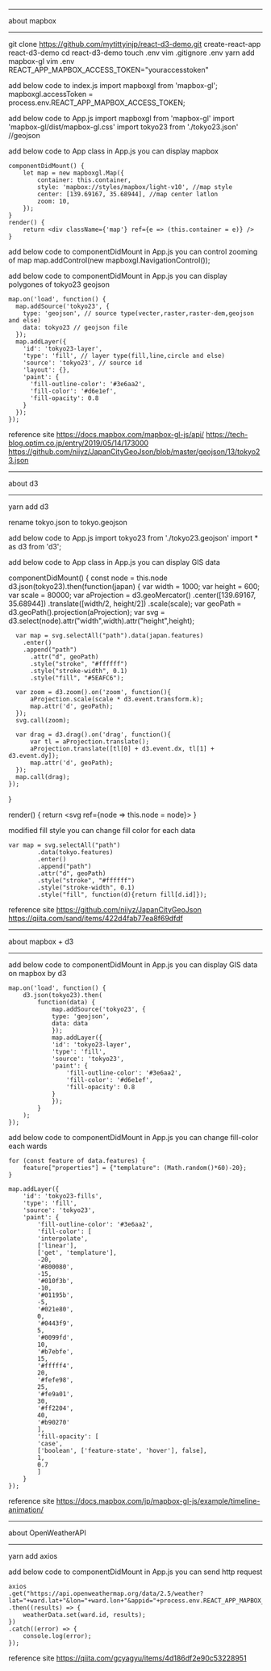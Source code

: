 ****************************
about mapbox
****************************

git clone https://github.com/mytittyinjp/react-d3-demo.git
create-react-app react-d3-demo
cd react-d3-demo
touch .env
vim .gitignore
    .env
yarn add mapbox-gl
vim .env
    REACT_APP_MAPBOX_ACCESS_TOKEN="youraccesstoken"

add below code to index.js
    import mapboxgl from 'mapbox-gl';
    mapboxgl.accessToken =  process.env.REACT_APP_MAPBOX_ACCESS_TOKEN;

add below code to App.js
    import mapboxgl from 'mapbox-gl'
    import 'mapbox-gl/dist/mapbox-gl.css'
    import tokyo23 from './tokyo23.json' //geojson

add below code to App class in App.js
you can display mapbox

    componentDidMount() {
        let map = new mapboxgl.Map({
            container: this.container,
            style: 'mapbox://styles/mapbox/light-v10', //map style
            center: [139.69167, 35.68944], //map center latlon
            zoom: 10,
        });
    }
    render() {
        return <div className={'map'} ref={e => (this.container = e)} />
    }

add below code to componentDidMount in App.js
you can control zooming of map 
    map.addControl(new mapboxgl.NavigationControl()); 

add below code to componentDidMount in App.js
you can display polygones of tokyo23 geojson

    map.on('load', function() {
      map.addSource('tokyo23', {
        type: 'geojson', // source type(vecter,raster,raster-dem,geojson and else)
        data: tokyo23 // geojson file
      });
      map.addLayer({
        'id': 'tokyo23-layer',
        'type': 'fill', // layer type(fill,line,circle and else)
        'source': 'tokyo23', // source id
        'layout': {},
        'paint': {
          'fill-outline-color': '#3e6aa2',
          'fill-color': '#d6e1ef',
          'fill-opacity': 0.8
        }
      });
    });

reference site
https://docs.mapbox.com/mapbox-gl-js/api/
https://tech-blog.optim.co.jp/entry/2019/05/14/173000
https://github.com/niiyz/JapanCityGeoJson/blob/master/geojson/13/tokyo23.json

****************************
about d3
****************************
yarn add d3

rename tokyo.json to tokyo.geojson

add below code to App.js
    import tokyo23 from './tokyo23.geojson'
    import * as d3 from 'd3'; 

add below code to App class in App.js
you can display GIS data

  componentDidMount() {
    const node = this.node
    d3.json(tokyo23).then(function(japan) {
      var width = 1000;
      var height = 600;
      var scale = 80000;
      var aProjection = d3.geoMercator()
          .center([139.69167, 35.68944])
          .translate([width/2, height/2])
          .scale(scale);
      var geoPath = d3.geoPath().projection(aProjection);
      var svg = d3.select(node).attr("width",width).attr("height",height);

      var map = svg.selectAll("path").data(japan.features)
        .enter()
        .append("path")
          .attr("d", geoPath)
          .style("stroke", "#ffffff")
          .style("stroke-width", 0.1)
          .style("fill", "#5EAFC6");
 
      var zoom = d3.zoom().on('zoom', function(){
          aProjection.scale(scale * d3.event.transform.k);
          map.attr('d', geoPath);
      });
      svg.call(zoom);

      var drag = d3.drag().on('drag', function(){
          var tl = aProjection.translate();
          aProjection.translate([tl[0] + d3.event.dx, tl[1] + d3.event.dy]);
          map.attr('d', geoPath);
      });
      map.call(drag);
    });
  }

  render() {
    return <svg ref={node => this.node = node}></svg>
  }

modified fill style
you can change fill color for each data

    var map = svg.selectAll("path")
            .data(tokyo.features)
            .enter()
            .append("path")
            .attr("d", geoPath)
            .style("stroke", "#ffffff")
            .style("stroke-width", 0.1)
            .style("fill", function(d){return fill[d.id]});

reference site 
https://github.com/niiyz/JapanCityGeoJson
https://qiita.com/sand/items/422d4fab77ea8f69dfdf

****************************
about mapbox + d3
****************************

add below code to componentDidMount in App.js
you can display GIS data on mapbox by d3

    map.on('load', function() {
        d3.json(tokyo23).then(
            function(data) {
                map.addSource('tokyo23', {
                type: 'geojson',
                data: data
                });
                map.addLayer({
                'id': 'tokyo23-layer',
                'type': 'fill',
                'source': 'tokyo23',
                'paint': {
                    'fill-outline-color': '#3e6aa2',
                    'fill-color': '#d6e1ef',
                    'fill-opacity': 0.8
                }
                });
            }
        );
    });

add below code to componentDidMount in App.js
you can change fill-color each wards

    for (const feature of data.features) {
        feature["properties"] = {"templature": (Math.random()*60)-20};
    }

    map.addLayer({
        'id': 'tokyo23-fills',
        'type': 'fill',
        'source': 'tokyo23',
        'paint': {
            'fill-outline-color': '#3e6aa2',
            'fill-color': [
            'interpolate',
            ['linear'],
            ['get', 'templature'],
            -20,
            '#800080',
            -15,
            '#010f3b',
            -10,
            '#01195b',
            -5,
            '#021e80',
            0,
            '#0443f9',
            5,
            '#0099fd',
            10,
            '#b7ebfe',
            15,
            '#fffff4',
            20,
            '#fefe98',
            25,
            '#fe9a01',
            30,
            '#ff2204',
            40,
            '#b90270'
            ],
            'fill-opacity': [
            'case',
            ['boolean', ['feature-state', 'hover'], false],
            1,
            0.7
            ]
        }
    });

reference site 
https://docs.mapbox.com/jp/mapbox-gl-js/example/timeline-animation/

****************************
about OpenWeatherAPI
****************************

yarn add axios

add below code to componentDidMount in App.js
you can send http request

    axios
    .get("https://api.openweathermap.org/data/2.5/weather?lat="+ward.lat+"&lon="+ward.lon+"&appid="+process.env.REACT_APP_MAPBOX_OPENWEATHER_API_KEY)
    .then((results) => {
        weatherData.set(ward.id, results);
    })
    .catch((error) => {
        console.log(error);
    });

reference site
https://qiita.com/gcyagyu/items/4d186df2e90c53228951